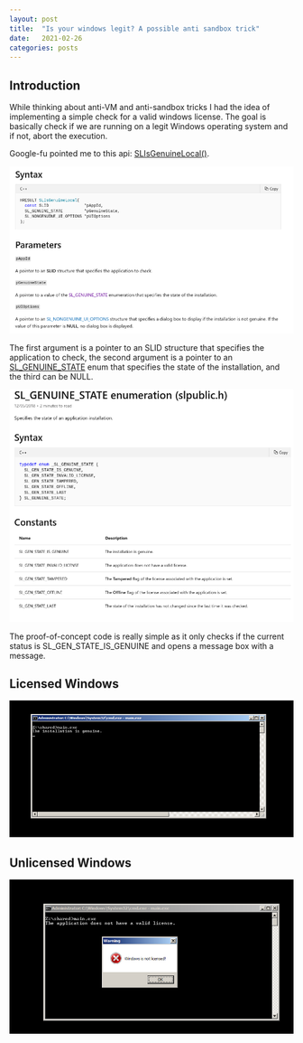 ```yaml
---
layout: post
title:  "Is your windows legit? A possible anti sandbox trick"
date:   2021-02-26
categories: posts
---
```


## Introduction

While thinking about anti-VM and anti-sandbox tricks I had the idea of implementing a simple check for a valid windows license. The goal is basically check if we are running on a legit Windows operating system and if not, abort the execution.

Google-fu pointed me to this api: [SLIsGenuineLocal()](https://docs.microsoft.com/en-us/windows/win32/api/slpublic/nf-slpublic-slisgenuinelocal?redirectedfrom=MSDN).

![ ](/assets/images/is_your_windows_legit/image-20210226201255018.png)



The first argument is a pointer to an SLID structure that specifies the application to check, the second argument is a pointer to an [SL_GENUINE_STATE](https://docs.microsoft.com/en-us/windows/win32/api/slpublic/ne-slpublic-sl_genuine_state) enum that specifies the state of the installation, and the third can be NULL.

![ ](/assets/images/is_your_windows_legit/image-20210226203644475.png)



The proof-of-concept code is really simple as it only checks if the current status is SL_GEN_STATE_IS_GENUINE and opens a message box with a message.



## Licensed Windows

![ ](/assets/images/is_your_windows_legit/image-20210226211714915.png)



## Unlicensed Windows

![ ](/assets/images/is_your_windows_legit/image-20210226205131390.png)
